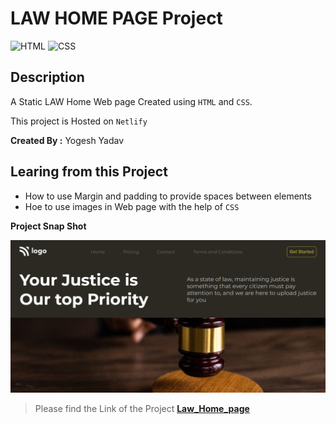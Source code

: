 # LAW HOME PAGE Project

![HTML](https://img.shields.io/badge/-HTML-red)
![CSS](https://img.shields.io/badge/-CSS-brightgreen)

## Description

A Static LAW Home Web page Created using `HTML` and `CSS`.

This project is Hosted on `Netlify`

**Created By :** Yogesh Yadav

## Learing from this Project

- How to use Margin and padding to provide spaces between elements
- Hoe to use images in Web page with the help of `CSS`

__Project Snap Shot__

![img](Snap.png)

> Please find the Link of the Project
[__Law_Home_page__](https://merry-arithmetic-63deaa.netlify.app/)

